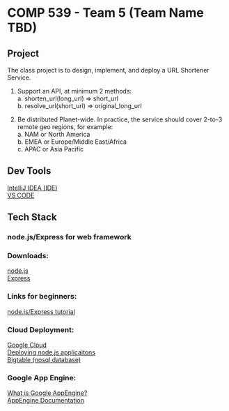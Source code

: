 # COMP 539 - Team 5 (Team Name TBD)

## Project

The class project is to design, implement, and deploy a URL Shortener Service.

1. Support an API, at minimum 2 methods:   
    a. shorten_url(long_url) ⇒ short_url   
    b. resolve_url(short_url) ⇒ original_long_url   

2. Be distributed Planet-wide. In practice, the service should cover 2-to-3 remote geo regions, for example:    
    a. NAM or North America   
    b. EMEA or Europe/Middle East/Africa   
    c. APAC or Asia Pacific   
    
## Dev Tools  

[IntelliJ IDEA (IDE)](https://www.jetbrains.com/idea/download)      
[VS CODE](https://code.visualstudio.com)
    
## Tech Stack

### node.js/Express for web framework

### Downloads:    
[node.js](https://nodejs.org/en/)   
[Express](https://expressjs.com)   

### Links for beginners:   
[node.js/Express tutorial](https://developer.mozilla.org/en-US/docs/Learn/Server-side/Express_Nodejs/Introduction)  


### Cloud Deployment:   
[Google Cloud](https://cloud.google.com/docs)  
[Deploying node.js applicaitons](https://cloud.google.com/appengine/docs/standard/nodejs/building-app)   
[Bigtable (nosql database)](https://cloud.google.com/bigtable/docs)  
   
### Google App Engine:    
[What is Google AppEngine?](https://www.geeksforgeeks.org/what-is-google-app-engine-gae/)  
[AppEngine Documentation](https://cloud.google.com/appengine/#section-2)
